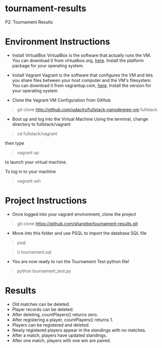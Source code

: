 # tournament-results
P2: Tournament Results

# Environment Instructions
- Install VirtualBox
VirtualBox is the software that actually runs the VM. You can download it from virtualbox.org, <a href="https://www.virtualbox.org/wiki/Downloads">here</a>. Install the platform package for your operating system.

- Install Vagrant
Vagrant is the software that configures the VM and lets you share files between your host computer and the VM's filesystem.  You can download it from vagrantup.com, <a href="https://www.vagrantup.com/downloads">here</a>. Install the version for your operating system.

- Clone the Vagrant VM Configuration from GitHub

> git clone http://github.com/udacity/fullstack-nanodegree-vm fullstack

- Boot up and log into the Virtual Machine
Using the terminal, change directory to fullstack/vagrant 

> cd fullstack/vagrant

then type 

> vagrant up 

to launch your virtual machine.

To log in to your machine 

> vagrant ssh

# Project Instructions

- Once logged into your vagrant environment, clone the project 

> git clone https://github.com/shanebe/tournament-results.git

- Move into this folder and use PSQL to import the database SQL file

> psql

> \i tournament.sql

- You are now ready to run the Tournament Test python file!

> python tournament_test.py

# Results

- Old matches can be deleted.
- Player records can be deleted.
- After deleting, countPlayers() returns zero.
- After registering a player, countPlayers() returns 1.
- Players can be registered and deleted.
- Newly registered players appear in the standings with no matches.
- After a match, players have updated standings.
- After one match, players with one win are paired.
